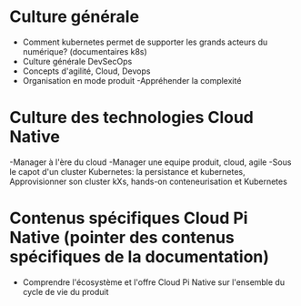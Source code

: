 
# Culture générale
- Comment kubernetes permet de supporter les grands acteurs du numérique? (documentaires k8s)
- Culture générale DevSecOps 
- Concepts d'agilité, Cloud, Devops
- Organisation en mode produit
-Appréhender la complexité

# Culture des technologies Cloud Native
-Manager à l'ère du cloud
-Manager une equipe produit, cloud, agile
-Sous le capot d'un cluster Kubernetes: la persistance et kubernetes, Approvisionner son cluster kXs, hands-on conteneurisation et Kubernetes

# Contenus spécifiques Cloud Pi Native (pointer des contenus spécifiques de la documentation) 
- Comprendre l'écosystème et l'offre Cloud Pi Native sur l'ensemble du cycle de vie du produit

